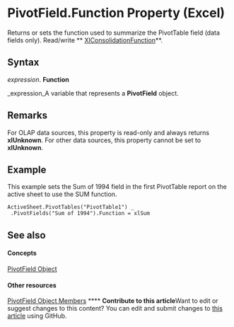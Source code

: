 
# PivotField.Function Property (Excel)

Returns or sets the function used to summarize the PivotTable field (data fields only). Read/write  ** [XlConsolidationFunction](a3d0e4c0-8463-340c-a258-219d49f715d7.md)**.


## Syntax

 _expression_. **Function**

 _expression_A variable that represents a  **PivotField** object.


## Remarks

For OLAP data sources, this property is read-only and always returns  **xlUnknown**. For other data sources, this property cannot be set to  **xlUnknown**.


## Example

This example sets the Sum of 1994 field in the first PivotTable report on the active sheet to use the SUM function.


```
ActiveSheet.PivotTables("PivotTable1") _ 
 .PivotFields("Sum of 1994").Function = xlSum
```


## See also


#### Concepts


 [PivotField Object](52784960-e2da-b43a-1e37-2d4dae61c6d8.md)
#### Other resources


 [PivotField Object Members](4a6ea12a-072c-a386-c855-7bf5f6eadd46.md)
****   **Contribute to this article**Want to edit or suggest changes to this content? You can edit and submit changes to  [this article](https://github.com/jhershey00/VBA_Excel_Test/OpenXMLCon/articles/855334f6-dd6d-c09f-7732-c621751374a9.md) using GitHub.

